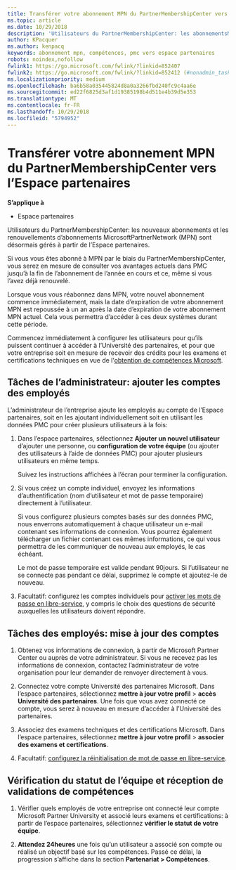 ```yaml
---
title: Transférer votre abonnement MPN du PartnerMembershipCenter vers l’Espace partenaires
ms.topic: article
ms.date: 10/29/2018
description: 'Utilisateurs du PartnerMembershipCenter: les abonnementsMPN sont désormais gérés à partir de l’Espace partenaires. Voici ce que vous devez faire.'
author: KPacquer
ms.author: kenpacq
keywords: abonnement mpn, compétences, pmc vers espace partenaires
robots: noindex,nofollow
fwlink1: https://go.microsoft.com/fwlink/?linkid=852407
fwlink2: https://go.microsoft.com/fwlink/?linkid=852412 (#nonadmin_tasks)
ms.localizationpriority: medium
ms.openlocfilehash: ba6b58a035445824d8a0a3266fbd240fc9c4aa6e
ms.sourcegitcommit: ed22f6825d3af1d19385198b4d511e4b39d5e353
ms.translationtype: MT
ms.contentlocale: fr-FR
ms.lasthandoff: 10/29/2018
ms.locfileid: "5794952"
---
```

# <a name="transition-your-mpn-membership-from-partner-membership-center-to-partner-center"></a>Transférer votre abonnement MPN du PartnerMembershipCenter vers l’Espace partenaires

**S’applique à**
-  Espace partenaires

Utilisateurs du PartnerMembershipCenter: les nouveaux abonnements et les renouvellements d’abonnements MicrosoftPartnerNetwork (MPN) sont désormais gérés à partir de l’Espace partenaires.  

Si vous vous êtes abonné à MPN par le biais du PartnerMembershipCenter, vous serez en mesure de consulter vos avantages actuels dans PMC jusqu’à la fin de l’abonnement de l’année en cours et ce, même si vous l’avez déjà renouvelé. 

Lorsque vous vous réabonnez dans MPN, votre nouvel abonnement commence immédiatement, mais la date d’expiration de votre abonnement MPN est repoussée à un an après la date d’expiration de votre abonnement MPN actuel. Cela vous permettra d’accéder à ces deux systèmes durant cette période.

Commencez immédiatement à configurer les utilisateurs pour qu’ils puissent continuer à accéder à l’Université des partenaires, et pour que votre entreprise soit en mesure de recevoir des crédits pour les examens et certifications techniques en vue de lֹ’[obtention de compétences Microsoft](competencies.md). 

## <a name="admin-tasks-add-employee-accounts"></a>Tâches de l’administrateur: ajouter les comptes des employés

L’administrateur de l’entreprise ajoute les employés au compte de l’Espace partenaires, soit en les ajoutant individuellement soit en utilisant les données PMC pour créer plusieurs utilisateurs à la fois:

1.  Dans l’espace partenaires, sélectionnez **Ajouter un nouvel utilisateur** d’ajouter une personne, ou **configuration de votre équipe** (ou ajouter des utilisateurs à l’aide de données PMC) pour ajouter plusieurs utilisateurs en même temps.
    
    Suivez les instructions affichées à l’écran pour terminer la configuration.

2.  Si vous créez un compte individuel, envoyez les informations d’authentification (nom d’utilisateur et mot de passe temporaire) directement à l’utilisateur.

    Si vous configurez plusieurs comptes basés sur des données PMC, nous enverrons automatiquement à chaque utilisateur un e-mail contenant ses informations de connexion. Vous pourrez également télécharger un fichier contenant ces mêmes informations, ce qui vous permettra de les communiquer de nouveau aux employés, le cas échéant.

    Le mot de passe temporaire est valide pendant 90jours. Si l’utilisateur ne se connecte pas pendant ce délai, supprimez le compte et ajoutez-le de nouveau.

3.  Facultatif: configurez les comptes individuels pour [activer les mots de passe en libre-service](https://docs.microsoft.com/azure/active-directory/active-directory-passwords-getting-started), y compris le choix des questions de sécurité auxquelles les utilisateurs doivent répondre. 

## <a href="" id="nonadmin_tasks"></a> Tâches des employés: mise à jour des comptes

1.  Obtenez vos informations de connexion, à partir de Microsoft Partner Center ou auprès de votre administrateur. Si vous ne recevez pas les informations de connexion, contactez l’administrateur de votre organisation pour leur demander de renvoyer directement à vous. 

2.  Connectez votre compte Université des partenaires Microsoft. Dans l’espace partenaires, sélectionnez **mettre à jour votre profil** > **accès Université des partenaires**.  Une fois que vous avez connecté ce compte, vous serez à nouveau en mesure d’accéder à l’Université des partenaires.

3.  Associez des examens techniques et des certifications Microsoft. Dans l’espace partenaires, sélectionnez **mettre à jour votre profil** > **associer des examens et certifications**. 

4.  Facultatif: [configurez la réinitialisation de mot de passe en libre-service](https://docs.microsoft.com/en-us/azure/active-directory/active-directory-passwords-update-your-own-password).

## <a name="checking-team-status-and-receiving-competency-achievements"></a>Vérification du statut de l’équipe et réception de validations de compétences

1.  Vérifier quels employés de votre entreprise ont connecté leur compte Microsoft Partner University et associé leurs examens et certifications: à partir de l’espace partenaires, sélectionnez **vérifier le statut de votre équipe**.

2.  **Attendez 24heures** une fois qu’un utilisateur a associé son compte ou réalisé un objectif basé sur les compétences. Passé ce délai, la progression s’affiche dans la section **Partenariat > Compétences**.
